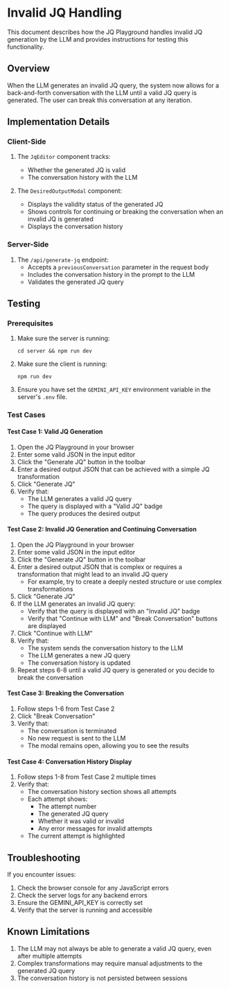 # Invalid JQ Handling

This document describes how the JQ Playground handles invalid JQ generation by the LLM and provides instructions for testing this functionality.

## Overview

When the LLM generates an invalid JQ query, the system now allows for a back-and-forth conversation with the LLM until a valid JQ query is generated. The user can break this conversation at any iteration.

## Implementation Details

### Client-Side

1. The `JqEditor` component tracks:
   - Whether the generated JQ is valid
   - The conversation history with the LLM

2. The `DesiredOutputModal` component:
   - Displays the validity status of the generated JQ
   - Shows controls for continuing or breaking the conversation when an invalid JQ is generated
   - Displays the conversation history

### Server-Side

1. The `/api/generate-jq` endpoint:
   - Accepts a `previousConversation` parameter in the request body
   - Includes the conversation history in the prompt to the LLM
   - Validates the generated JQ query

## Testing

### Prerequisites

1. Make sure the server is running:
   ```
   cd server && npm run dev
   ```

2. Make sure the client is running:
   ```
   npm run dev
   ```

3. Ensure you have set the `GEMINI_API_KEY` environment variable in the server's `.env` file.

### Test Cases

#### Test Case 1: Valid JQ Generation

1. Open the JQ Playground in your browser
2. Enter some valid JSON in the input editor
3. Click the "Generate JQ" button in the toolbar
4. Enter a desired output JSON that can be achieved with a simple JQ transformation
5. Click "Generate JQ"
6. Verify that:
   - The LLM generates a valid JQ query
   - The query is displayed with a "Valid JQ" badge
   - The query produces the desired output

#### Test Case 2: Invalid JQ Generation and Continuing Conversation

1. Open the JQ Playground in your browser
2. Enter some valid JSON in the input editor
3. Click the "Generate JQ" button in the toolbar
4. Enter a desired output JSON that is complex or requires a transformation that might lead to an invalid JQ query
   - For example, try to create a deeply nested structure or use complex transformations
5. Click "Generate JQ"
6. If the LLM generates an invalid JQ query:
   - Verify that the query is displayed with an "Invalid JQ" badge
   - Verify that "Continue with LLM" and "Break Conversation" buttons are displayed
7. Click "Continue with LLM"
8. Verify that:
   - The system sends the conversation history to the LLM
   - The LLM generates a new JQ query
   - The conversation history is updated
9. Repeat steps 6-8 until a valid JQ query is generated or you decide to break the conversation

#### Test Case 3: Breaking the Conversation

1. Follow steps 1-6 from Test Case 2
2. Click "Break Conversation"
3. Verify that:
   - The conversation is terminated
   - No new request is sent to the LLM
   - The modal remains open, allowing you to see the results

#### Test Case 4: Conversation History Display

1. Follow steps 1-8 from Test Case 2 multiple times
2. Verify that:
   - The conversation history section shows all attempts
   - Each attempt shows:
     - The attempt number
     - The generated JQ query
     - Whether it was valid or invalid
     - Any error messages for invalid attempts
   - The current attempt is highlighted

## Troubleshooting

If you encounter issues:

1. Check the browser console for any JavaScript errors
2. Check the server logs for any backend errors
3. Ensure the GEMINI_API_KEY is correctly set
4. Verify that the server is running and accessible

## Known Limitations

1. The LLM may not always be able to generate a valid JQ query, even after multiple attempts
2. Complex transformations may require manual adjustments to the generated JQ query
3. The conversation history is not persisted between sessions